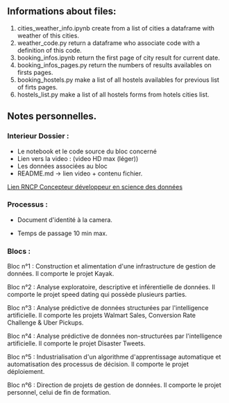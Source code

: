 ## Informations about files:

1. cities_weather_info.ipynb create from a list of cities a dataframe with weather of this cities.
2. weather_code.py return a dataframe who associate code with a definition of this code.
3. booking_infos.ipynb return the first page of city result for current date.
4. booking_infos_pages.py return the numbers of results availables on firsts pages.
5. booking_hostels.py make a list of all hostels availables for previous list of firts pages.
6. hostels_list.py make a list of all hostels forms from hotels cities list. 


## Notes personnelles. 

### Interieur Dossier :

 * Le notebook et le code source du bloc concerné
 * Lien vers la video : (video HD max (léger))
 * Les données associées au bloc
 * README.md -> lien video + contenu fichier. 

[Lien RNCP Concepteur développeur en science des données](https://www.francecompetences.fr/recherche/rncp/35288/)


### Processus :

* Document d'identité à la camera.

* Temps de passage 10 min max. 


### Blocs :

Bloc n°1 : Construction et alimentation d'une infrastructure de gestion de données. Il comporte le projet Kayak.

Bloc n°2 : Analyse exploratoire, descriptive et inférentielle de données. Il comporte le projet speed dating qui possède plusieurs parties.

Bloc n°3 : Analyse prédictive de données structurées par l'intelligence artificielle. Il comporte les projets Walmart Sales, Conversion Rate Challenge & Uber Pickups.

Bloc n°4 : Analyse prédictive de données non-structurées par l'intelligence artificielle. Il comporte le projet Disaster Tweets.

Bloc n°5 : Industrialisation d'un algorithme d'apprentissage automatique et automatisation des processus de décision. Il comporte le projet déploiement.

Bloc n°6 : Direction de projets de gestion de données. Il comporte le projet personnel, celui de fin de formation.


